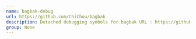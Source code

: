 ```yaml
---
name: bagbak-debug
url: https://github.com/ChiChou/bagbak
description: Detached debugging symbols for bagbak URL : https://github.
group: None
---
```

